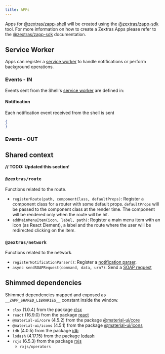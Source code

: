 ```yaml
---
title: APPs
---
```


Apps for [@zextras/zapp-shell][1] will be created using the [@zextras/zapp-sdk][2] tool.
For more information on how to create a Zextras Apps please refer to the [@zextras/zapp-sdk][2] documentation.

## Service Worker
Apps can register a [service worker][4] to handle notifications or perform background operations.

### Events - IN
Events sent from the Shell's [service worker][4] are defined in:

#### Notification
Each notification event received from the shell is sent
```json
{
}
```

### Events - OUT

## Shared context
**// TODO: Updated this section!**
### `@zextras/route`
Functions related to the route.

- `registerRoute(path, componentClass, defaultProps)`: Register a component class for a router with some default props.
    `defaultProps` will be passed to the component class at the render time. The component will be rendered only when
    the route will be hit.
- `addMainMenuItem(icon, label, path)`: Register a main menu item with an icon (as React Element), a label and the route
    where the user will be redirected clicking on the item.

### `@zextras/network`
Functions related to the network.

- `registerNotificationParser()`: Register a [notification parser](dev/notifications/notifications_parsers).
- `async sendSOAPRequest(command, data, urn?)`: Send a [SOAP request](dev/network/soap)

## Shimmed dependencies
Shimmed dependencies mapped and exposed as `__ZAPP_SHARED_LIBRARIES__` constant inside the window.
- `clsx` (1.0.4) from the package [clsx](https://github.com/lukeed/clsx)
- `react` (16.9.0) from the package [react](https://github.com/facebook/react)
- `@material-ui/core` (4.5.2) from the package [@material-ui/core][3]
- `@material-ui/icons` (4.5.1) from the package [@material-ui/icons][3]
- `idb` (4.0.5) from the package [idb](https://github.com/jakearchibald/idb)
- `lodash` (4.17.15) from the package [lodash](https://github.com/lodash/lodash)
- `rxjs` (6.5.3) from the package [rxjs](https://github.com/reactivex/rxjs)
    - `rxjs/operators`

[1]: https://bitbucket.org/zextras/iris-shell
[2]: https://bitbucket.org/zextras/iris-cli
[3]: https://github.com/mui-org/material-ui
[4]: https://developer.mozilla.org/en-US/docs/Web/API/Service_Worker_API
